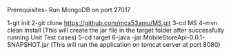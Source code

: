 Prerequisites-
Run MongoDB on port 27017

1-git init
2-git clone https://github.com/mca53amu/MS.git
3-cd MS
4-mvn clean install (This will create the jar file in the target folder after successfully running Unit Test cases)
5-cd target
6-java -jar MobileStoreApi-0.0.1-SNAPSHOT.jar (This will run the application on tomcat server at  port 8080)